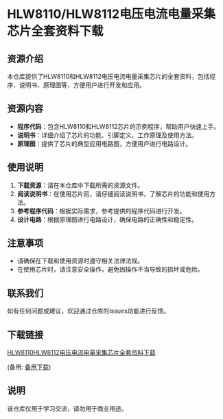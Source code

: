 # HLW8110/HLW8112电压电流电量采集芯片全套资料下载

## 资源介绍

本仓库提供了HLW8110和HLW8112电压电流电量采集芯片的全套资料，包括程序、说明书、原理图等，方便用户进行开发和应用。

## 资源内容

- **程序代码**：包含HLW8110和HLW8112芯片的示例程序，帮助用户快速上手。
- **说明书**：详细介绍了芯片的功能、引脚定义、工作原理及使用方法。
- **原理图**：提供了芯片的典型应用电路图，方便用户进行电路设计。

## 使用说明

1. **下载资源**：请在本仓库中下载所需的资源文件。
2. **阅读说明书**：在使用芯片前，请仔细阅读说明书，了解芯片的功能和使用方法。
3. **参考程序代码**：根据实际需求，参考提供的程序代码进行开发。
4. **设计电路**：根据原理图进行电路设计，确保电路的正确性和稳定性。

## 注意事项

- 请确保在下载和使用资源时遵守相关法律法规。
- 在使用芯片时，请注意安全操作，避免因操作不当导致的损坏或危险。

## 联系我们

如有任何问题或建议，欢迎通过仓库的Issues功能进行反馈。

## 下载链接
[HLW8110HLW8112电压电流电量采集芯片全套资料下载](https://pan.quark.cn/s/304097abfc75) 

(备用: [备用下载](https://pan.baidu.com/s/1tl968rI-zg8iUBdxhD7rzQ?pwd=1234))

## 说明

该仓库仅用于学习交流，请勿用于商业用途。
